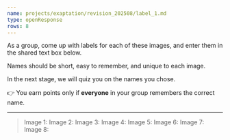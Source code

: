 ```yaml
---
name: projects/exaptation/revision_202508/label_1.md
type: openResponse
rows: 8
---
```


As a group, come up with labels for each of these images, and enter them in the shared text box below.

Names should be short, easy to remember, and unique to each image.

In the next stage, we will quiz you on the names you chose.

👉 You earn points only if **everyone** in your group remembers the correct name.

---

> Image 1:
> Image 2:
> Image 3:
> Image 4:
> Image 5:
> Image 6:
> Image 7:
> Image 8:
